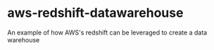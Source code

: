 # aws-redshift-datawarehouse
An example of how AWS's redshift can be leveraged to create a data warehouse
